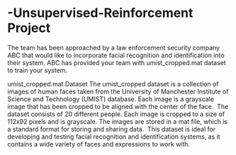 # -Unsupervised-Reinforcement Project

The team has been approached by a law enforcement security company ABC that would like to incorporate facial recognition and identification into their system. 
ABC has provided your team with umist_cropped.mat dataset to train your system.

umist_cropped.mat Dataset
The umist_cropped dataset is a collection of images of human faces taken from the University of Manchester Institute of Science and Technology (UMIST) database.
Each image is a grayscale image that has been cropped to be aligned with the center of the face. 
The dataset consists of 20 different people. Each image is cropped to a size of 112x92 pixels and is grayscale.
The images are stored in a mat file, which is a standard format for storing and sharing data. 
This dataset is ideal for developing and testing facial recognition and identification systems, as it contains a wide variety of faces and expressions to work with.



